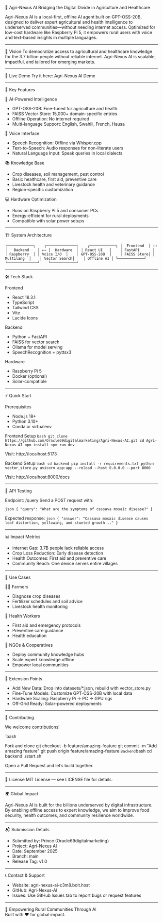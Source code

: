 🌾 Agri-Nexus AI
Bridging the Digital Divide in Agriculture and Healthcare

Agri-Nexus AI is a local-first, offline AI agent built on GPT-OSS-20B, designed to deliver expert agricultural and health intelligence to underserved communities—without needing internet access. Optimized for low-cost hardware like Raspberry Pi 5, it empowers rural users with voice and text-based insights in multiple languages.

---

🎯 Vision
To democratize access to agricultural and healthcare knowledge for the 3.7 billion people without reliable internet. Agri-Nexus AI is scalable, impactful, and tailored for emerging markets.

---

🚀 Live Demo
Try it here: Agri-Nexus AI Demo

---

🌟 Key Features

🤖 AI-Powered Intelligence
- GPT-OSS-20B: Fine-tuned for agriculture and health  
- FAISS Vector Store: 15,000+ domain-specific entries  
- Offline Operation: No internet required  
- Multi-language Support: English, Swahili, French, Hausa  

🎤 Voice Interface
- Speech Recognition: Offline via Whisper.cpp  
- Text-to-Speech: Audio responses for non-literate users  
- Natural Language Input: Speak queries in local dialects  

📚 Knowledge Base
- Crop diseases, soil management, pest control  
- Basic healthcare, first aid, preventive care  
- Livestock health and veterinary guidance  
- Region-specific customization  

💻 Hardware Optimization
- Runs on Raspberry Pi 5 and consumer PCs  
- Energy-efficient for rural deployments  
- Compatible with solar power setups  

---

🏗️ System Architecture

`
┌────────────┐    ┌──────────────┐    ┌────────────┐
│  Frontend  │ ←→ │   Backend    │ ←→ │  Hardware  │
│ React UI   │    │ FastAPI      │    │ Raspberry  │
│ Voice I/O  │    │ GPT-OSS-20B  │    │ FAISS Store│
│ Multilang  │    │ Vector Search│    │ Offline AI │
└────────────┘    └──────────────┘    └────────────┘
`

---

🛠️ Tech Stack

Frontend
- React 18.3.1  
- TypeScript  
- Tailwind CSS  
- Vite  
- Lucide Icons  

Backend
- Python + FastAPI  
- FAISS for vector search  
- Ollama for model serving  
- SpeechRecognition + pyttsx3  

Hardware
- Raspberry Pi 5  
- Docker (optional)  
- Solar-compatible  

---

⚡ Quick Start

Prerequisites
- Node.js 18+  
- Python 3.10+  
- Conda or virtualenv  

Frontend Setup
`bash
git clone https://github.com/Oracle69digitalmarketing/Agri-Nexus-AI.git
cd Agri-Nexus-AI
npm install
npm run dev
`

Visit: http://localhost:5173

Backend Setup
`bash
cd backend
pip install -r requirements.txt
python vector_store.py
uvicorn app:app --reload --host 0.0.0.0 --port 8000
`

Visit: http://localhost:8000/docs

---

🧪 API Testing

Endpoint: /query
Send a POST request with:

`json
{
  "query": "What are the symptoms of cassava mosaic disease?"
}
`

Expected response:
`json
{
  "answer": "Cassava mosaic disease causes leaf distortion, yellowing, and stunted growth..."
}
`

---

📊 Impact Metrics

- Internet Gap: 3.7B people lack reliable access  
- Crop Loss Reduction: Early disease detection  
- Health Outcomes: First aid and preventive care  
- Community Reach: One device serves entire villages  

---

🎯 Use Cases

👩‍🌾 Farmers
- Diagnose crop diseases  
- Fertilizer schedules and soil advice  
- Livestock health monitoring  

🏥 Health Workers
- First aid and emergency protocols  
- Preventive care guidance  
- Health education  

🏢 NGOs & Cooperatives
- Deploy community knowledge hubs  
- Scale expert knowledge offline  
- Empower local communities  

---

🔧 Extension Points

- Add New Data: Drop into datasets/*.json, rebuild with vector_store.py  
- Fine-Tune Models: Customize GPT-OSS-20B with local data  
- Hardware Scaling: Raspberry Pi → PC → GPU rigs  
- Off-Grid Ready: Solar-powered deployments  

---

🤝 Contributing

We welcome contributions!  

`bash

Fork and clone
git checkout -b feature/amazing-feature
git commit -m "Add amazing feature"
git push origin feature/amazing-feature
`
Backend
`bash
cd backend
./start.sh

Open a Pull Request and let’s build together.

---

📄 License
MIT License — see LICENSE file for details.

---

🌍 Global Impact

Agri-Nexus AI is built for the billions underserved by digital infrastructure. By enabling offline access to expert knowledge, we aim to improve food security, health outcomes, and community resilience worldwide.

---

📬 Submission Details

- Submitted by: Prince (Oracle69digitalmarketing)  
- Project: Agri-Nexus AI  
- Date: September 2025  
- Branch: main  
- Release Tag: v1.0  

---

📞 Contact & Support

- Website: agri-nexus-ai-c3m8.bolt.host  
- GitHub: Agri-Nexus-AI  
- Issues: Use GitHub Issues tab to report bugs or request features  

---

🌾 Empowering Rural Communities Through AI  
Built with ❤️ for global impact.
